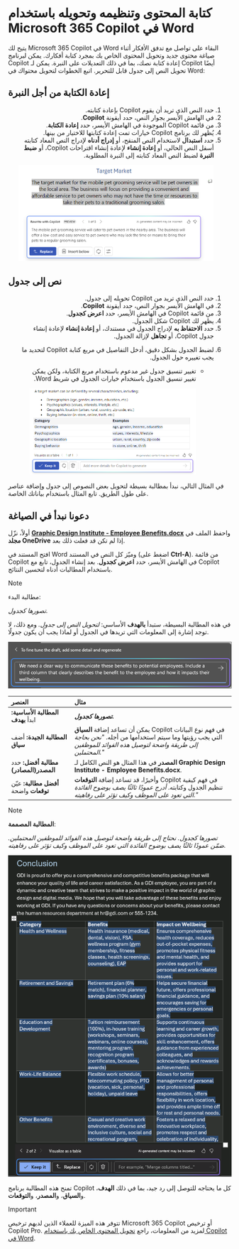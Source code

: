 # كتابة المحتوى وتنظيمه وتحويله باستخدام Microsoft 365 Copilot في Word

يتيح لك Microsoft 365 Copilot في Word البقاء على تواصل مع تدفق الأفكار أثناء صياغة محتوى جديد وتحويل المحتوى الخاص بك بمجرد كتابة أفكارك. يمكن لبرنامج Copilot إعادة كتابة نصك، بما في ذلك التعديلات على النبرة. يمكن لـ Copilot أيضًا تحويل النص إلى جدول قابل للتحرير. اتبع الخطوات لتحويل محتواك في Word:

## إعادة الكتابة من أجل النبرة

<ol dir='rtl'>
    <li>حدد النص الذي تريد أن يقوم Copilot بإعادة كتابته.</li>
    <li>في الهامش الأيسر بجوار النص، حدد أيقونة <b>Copilot</b>.</li>
    <li>من قائمة Copilot الموجودة في الهامش الأيسر، حدد <b>إعادة الكتابة</b>.</li>
    <li>يُظهر لك برنامج Copilot خيارات تمت إعادة كتابتها للاختيار من بينها.</li>
    <li>حدد <b>استبدال</b> لاستخدام النص المنقح، أو <b>إدراج أدناه</b> لإدراج النص المعاد كتابته أسفل النص الحالي، أو <b>إعادة إنشاء</b> لإعادة إنشاء اقتراحات Copilot، أو <b>ضبط النبرة</b> لضبط النص المعاد كتابته إلى النبرة المطلوبة.</li>
    <p dir="rtl"><a href="https://github.com/MicrosoftLearning/MS-4005-Craft-effective-prompts-for-Microsoft-Copilot-for-Microsoft-365.ar-sa/blob/main/Instructions/Labs/media/edit_copilot-rewrite-word.png"><img src="https://github.com/MicrosoftLearning/MS-4005-Craft-effective-prompts-for-Microsoft-Copilot-for-Microsoft-365.ar-sa/blob/main/Instructions/Labs/media/edit_copilot-rewrite-word.png" alt="لقطة شاشة لبرنامج Copilot في Word مع اقتراحات وخيارات إعادة كتابة النص."> </a></p>
</ol>


## نص إلى جدول

<ol dir='rtl'>
    <li>حدد النص الذي تريد من Copilot تحويله إلى جدول.</li>
    <li>في الهامش الأيسر بجوار النص، حدد أيقونة <b>Copilot</b>.</li>
    <li>من قائمة Copilot في الهامش الأيسر، حدد <b>اعرض كجدول</b>.</li>
    <li>يظهر لك Copilot شكل الجدول.</li>
    <li>حدد <b>الاحتفاظ به</b> لإدراج الجدول في مستندك، أو <b>إعادة إنشاء</b> لإعادة إنشاء جدول Copilot، أو <b>تجاهل</b> لإزالة الجدول.</li>
    <li>
        <p>لضبط الجدول بشكل دقيق، أدخل التفاصيل في مربع كتابة Copilot لتحديد ما يجب تغييره حول الجدول.</p>
        <ul>
            <li>تغيير تنسيق جدول غير مدعوم باستخدام مربع الكتابة، ولكن يمكن تغيير تنسيق الجدول باستخدام خيارات الجدول في شريط Word.</li>
            <p dir="rtl"><a href="https://github.com/MicrosoftLearning/MS-4005-Craft-effective-prompts-for-Microsoft-Copilot-for-Microsoft-365.ar-sa/blob/main/Instructions/Labs/media/edit_copilot-visualize-table-word.png"><img src="https://github.com/MicrosoftLearning/MS-4005-Craft-effective-prompts-for-Microsoft-Copilot-for-Microsoft-365.ar-sa/blob/main/Instructions/Labs/media/edit_copilot-visualize-table-word.png" alt="لقطة شاشة لبرنامج Copilot في Word تُظهر إمكانية تحويل النص إلى جدول."> </a></p>
        </ul>
    </li>
</ol>

في المثال التالي، نبدأ بمطالبة بسيطة لتحويل بعض النصوص إلى جدول وإضافة عناصر على طول الطريق. تابع المثال باستخدام بياناتك الخاصة.

## دعونا نبدأ في الصياغة

أولاً، نزّل <b><a href="https://go.microsoft.com/fwlink/?linkid=2268825">Graphic Design Institute - Employee Benefits.docx</a></b> واحفظ الملف في <b>مجلد OneDrive</b> إذا لم تكن قد فعلت ذلك بعد.

افتح المستند في Word وميّز كل النص في المستند (اضغط على <b>Ctrl-A</b>). من قائمة Copilot في الهامش الأيسر، حدد <b>اعرض كجدول</b>. بعد إنشاء الجدول، تابع مع Copilot باستخدام المطالبات أدناه لتحسين النتائج.

> [!NOTE]
> مطالبة البدء:
>
> _تصورها كجدول._

في هذه المطالبة البسيطة، ستبدأ <b>بالهدف</b> الأساسي: _لتحويل النص إلى جدول._ ومع ذلك، لا توجد إشارة إلى المعلومات التي تريدها في الجدول أو لماذا يجب أن يكون جدولًا.

<p dir="rtl"><a href="https://github.com/MicrosoftLearning/MS-4005-Craft-effective-prompts-for-Microsoft-Copilot-for-Microsoft-365.ar-sa/blob/main/Instructions/Labs/media/edit_copilot-visualize-table-word-example.png"><img src="https://github.com/MicrosoftLearning/MS-4005-Craft-effective-prompts-for-Microsoft-Copilot-for-Microsoft-365.ar-sa/blob/main/Instructions/Labs/media/edit_copilot-visualize-table-word-example.png" alt="لقطة شاشة لبرنامج Copilot في Word أثناء عمله على تحويل النص إلى جدول."> </a></p>


| العنصر | مثال |
| :------ | :------- |
| <b>المطالبة الأساسية:</b> ابدأ <b>بهدف</b> | <b>_تصورها كجدول._</b> |
| <b>المطالبة الجيدة:</b> أضف <b>سياق</b> | يمكن أن تساعد إضافة <b>السياق</b> Copilot في فهم نوع البيانات التي يجب رؤيتها وما سيتم استخدامها من أجله. _"نحن بحاجة إلى طريقة واضحة لتوصيل هذه الفوائد للموظفين المحتملين."_ |
| <b>مطالبة أفضل:</b> حدد <b>المصدر(المصادر)</b> | <b>المصدر</b> في هذا المثال هو النص الكامل لـ <b>Graphic Design Institute - Employee Benefits.docx</b>. |
| <b>أفضل مطالبة:</b> عيّن <b>توقعات</b> واضحة | وأخيرًا، قد تساعد إضافة <b>التوقعات</b> Copilot في فهم كيفية تنظيم الجدول وكتابته. _أدرج عمودًا ثالثًا يصف بوضوح الفائدة التي تعود على الموظف وكيف تؤثر على رفاهيته."_ |

> [!NOTE]
> <b>المطالبة المصممة</b>:
>
> _تصورها كجدول. نحتاج إلى طريقة واضحة لتوصيل هذه الفوائد للموظفين المحتملين. ضمّن عمودًا ثالثًا يصف بوضوح الفائدة التي تعود على الموظف وكيف تؤثر على رفاهيته._

<p dir="rtl"><a href="https://github.com/MicrosoftLearning/MS-4005-Craft-effective-prompts-for-Microsoft-Copilot-for-Microsoft-365.ar-sa/blob/main/Instructions/Labs/media/edit_copilot-visualize-table-word-results.png"><img src="https://github.com/MicrosoftLearning/MS-4005-Craft-effective-prompts-for-Microsoft-Copilot-for-Microsoft-365.ar-sa/blob/main/Instructions/Labs/media/edit_copilot-visualize-table-word-results.png" alt="التقط لقطة شاشة لنتائج المطالبة المصممة مسبقًا مقابل مستند العينة باستخدام Copilot في Word."> </a></p>

تمنح هذه المطالبة برنامج Copilot كل ما يحتاجه للتوصل إلى رد جيد، بما في ذلك <b>الهدف</b>، و<b>السياق</b>، و<b>المصدر</b>، و<b>التوقعات</b>.

> [!IMPORTANT]
> تتوفر هذه الميزة للعملاء الذين لديهم ترخيص Microsoft 365 Copilot أو ترخيص Copilot Pro. لمزيد من المعلومات، راجع [تحويل المحتوى الخاص بك باستخدام Copilot في Word](https://support.microsoft.com/office/transform-your-content-with-copilot-in-word-923d9763-f896-4da7-8a3f-5b12c3bfc475).
